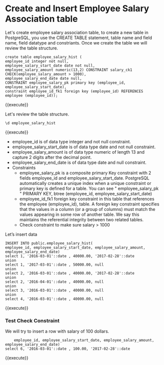 # Create and Insert Employee Salary Association table

Let's create employee salary association table, to create a new table in PostgreSQL, you use the CREATE TABLE statement, table name and field name, field datatype and constriants. Once we create the table we will review the table structure.

```postgresql
create table employee_salary_hist (
employee_id integer not null,
employee_salary_start_date date not null,
employee_salary_amount numeric(13,2) CONSTRAINT salary_ck1
CHECK(employee_salary_amount > 1000),
employee_salary_end_date date null,
CONSTRAINT employee_salary_pk primary key (employee_id,
employee_salary_start_date),
constraint employee_id_fk1 foreign key (employee_id) REFERENCES
employee (employee_id));
``` 
{{execute}}

Let's review the table structure.

```postgresql
\d employee_salary_hist
``` 
{{execute}}

  - employee_id is of data type integer and not null constraint.
  - employee_salary_start_date is of data type date and not null
    constraint.
  - employee_salary_amount is of data type numeric of length 13 and
    capture 2 digits after the decimal point.
  - employee_salary_end_date is of data type date and null
    constraint.
  - Constraints    
      - employee_salary_pk is a composite primary Key constraint with
        2 fields employee_id and employee_salary_start_date.
        PostgreSQL automatically creates a unique index when a unique
        constraint or primary key is defined for a table. You can see "
        employee_salary_pk " PRIMARY KEY, btree (employee_id,
        employee_salary_start_date)    
      - employee_id_fk1 foreign key constraint in this table that
        references the employee (employee_id), table. A foreign key
        constraint specifies that the values in a column (or a group of
        columns) must match the values appearing in some row of another
        table. We say this maintains the referential integrity between
        two related tables.    
      - Check constraint to make sure salary > 1000

Let’s insert data

```postgresql
INSERT INTO public.employee_salary_hist(
employee_id, employee_salary_start_date, employee_salary_amount,
employee_salary_end_date)
select 1, '2016-03-01'::date , 40000.00, '2017-02-28'::date
union
select 1, '2017-03-01'::date , 50000.00, null
union
select 2, '2016-03-01'::date , 40000.00, '2017-02-28'::date
union
select 2, '2016-04-01'::date , 40000.00, null
union
select 3, '2016-03-01'::date , 40000.00, null
union
select 4, '2016-03-01'::date , 40000.00, null
```
{{execute}}


### Test Check Constraint ###

We will try to insert a row with salary of 100 dollars. 

``` INSERT INTO public.employee_salary_hist(
	employee_id, employee_salary_start_date, employee_salary_amount, employee_salary_end_date)
select 6, '2016-03-01'::date , 100.00, '2017-02-28'::date
```
{{execute}}
